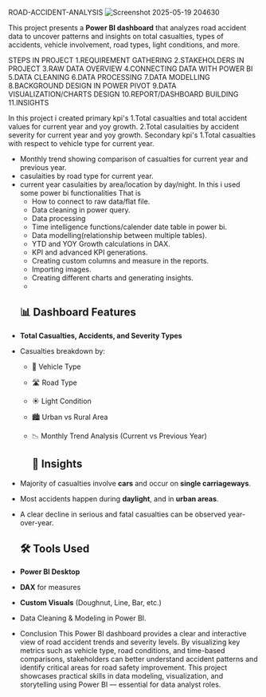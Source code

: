 ROAD-ACCIDENT-ANALYSIS
![Screenshot 2025-05-19 204630](https://github.com/user-attachments/assets/acb9d80a-2a7d-4e97-bcac-dd695902806c)

This project presents a **Power BI dashboard** that analyzes road accident data to uncover patterns and insights on total casualties, types of accidents, vehicle involvement, road types, light conditions, and more.

STEPS IN PROJECT
1.REQUIREMENT GATHERING
2.STAKEHOLDERS IN PROJECT
3.RAW DATA OVERVIEW
4.CONNECTING DATA WITH POWER BI
5.DATA CLEANING
6.DATA PROCESSING
7.DATA MODELLING
8.BACKGROUND DESIGN IN POWER PIVOT
9.DATA VISUALIZATION/CHARTS DESIGN
10.REPORT/DASHBOARD BUILDING
11.INSIGHTS

In this project i created primary kpi's
1.Total casualties and total accident values for current year and yoy growth.
2.Total casulaities by accident severity for current year and yoy growth.
Secondary kpi's
1.Total casualties with respect to vehicle type for current year.
* Monthly trend showing comparison of casualties for current year and previous year.
* casulaities by road type for current year.
* current year casulaities by area/location by day/night.
  In this i used some power bi functionalities
  That is
  * How to connect to raw data/flat file.
  * Data cleaning in power query.
  * Data processing
  * Time intelligence functions/calender date table in power bi.
  * Data modelling(relationship between multiple tables).
  * YTD and YOY Growth calculations in DAX.
  * KPI and advanced KPI generations.
  * Creating custom columns and measure in the reports.
  * Importing images.
  * Creating different charts and generating insights.
  * 
  ## 📊 Dashboard Features

- **Total Casualties, Accidents, and Severity Types**
- Casualties breakdown by:
  - 🚗 Vehicle Type
  - 🛣️ Road Type
  - ☀️ Light Condition
  - 🏙️ Urban vs Rural Area
  - 📉 Monthly Trend Analysis (Current vs Previous Year)
 
    ## 🧠 Insights

- Majority of casualties involve **cars** and occur on **single carriageways**.
- Most accidents happen during **daylight**, and in **urban areas**.
- A clear decline in serious and fatal casualties can be observed year-over-year.

  ## 🛠️ Tools Used

- **Power BI Desktop**
- **DAX** for measures
- **Custom Visuals** (Doughnut, Line, Bar, etc.)
- Data Cleaning & Modeling in Power BI.

- Conclusion
This Power BI dashboard provides a clear and interactive view of road accident trends and severity levels. By visualizing key metrics such as vehicle type, road conditions, and time-based comparisons, stakeholders can better understand accident patterns and identify critical areas for road safety improvement. This project showcases practical skills in data modeling, visualization, and storytelling using Power BI — essential for data analyst roles.

  

